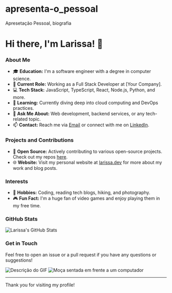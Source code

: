 # apresenta-o_pessoal
Apresetação Pessoal, biografia
# Hi there, I'm Larissa! 👋

### About Me
- 🎓 **Education:** I'm a software engineer with a degree in computer science.
- 💼 **Current Role:** Working as a Full Stack Developer at [Your Company].
- 💻 **Tech Stack:** JavaScript, TypeScript, React, Node.js, Python, and more.
- 🌱 **Learning:** Currently diving deep into cloud computing and DevOps practices.
- 💬 **Ask Me About:** Web development, backend services, or any tech-related topic.
- 📫 **Contact:** Reach me via [Email](mailto:your-email@example.com) or connect with me on [LinkedIn](https://www.linkedin.com/in/larissa92).

### Projects and Contributions
- 🔭 **Open Source:** Actively contributing to various open-source projects. Check out my repos [here](https://github.com/larissa92?tab=repositories).
- 🌐 **Website:** Visit my personal website at [larissa.dev](https://larissa.dev) for more about my work and blog posts.

### Interests
- 🚀 **Hobbies:** Coding, reading tech blogs, hiking, and photography.
- 🎮 **Fun Fact:** I'm a huge fan of video games and enjoy playing them in my free time.

### GitHub Stats
![Larissa's GitHub Stats](https://github-readme-stats.vercel.app/api?username=larissa92&show_icons=true&theme=radical)

### Get in Touch
Feel free to open an issue or a pull request if you have any questions or suggestions!

![Descrição do GIF](URL_DO_GIF)
![Moça sentada em frente a um computador](https://giphy.com/gifs/example.gif)

---

Thank you for visiting my profile!
